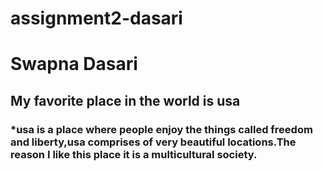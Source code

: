 # assignment2-dasari
# Swapna Dasari
## My favorite place in the world is usa
### ***usa** is a place where people enjoy the things called **freedom** and liberty,usa comprises of very beautiful locations.The reason I like this place it is a multicultural society.




